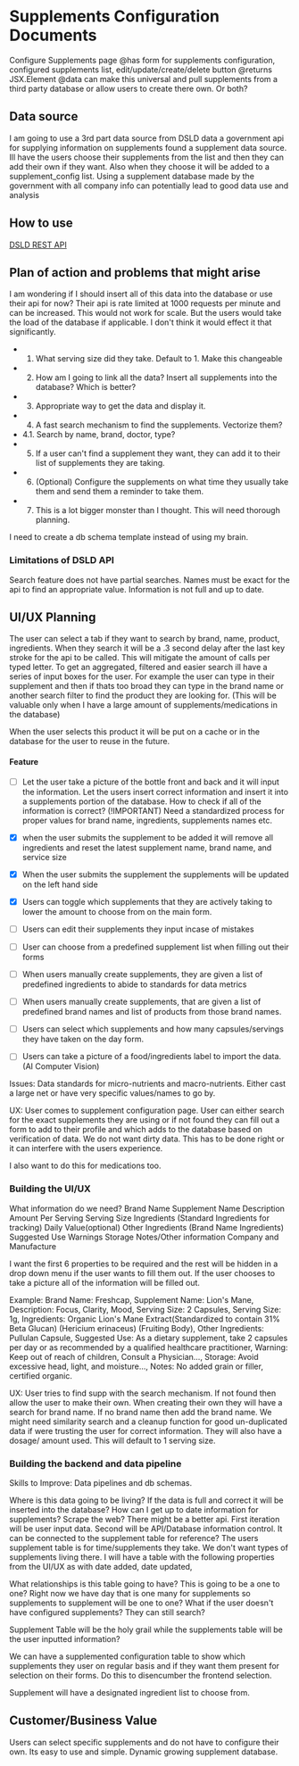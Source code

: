 # Supplements Configuration Documents

Configure Supplements page
@has form for supplements configuration, configured supplements list, edit/update/create/delete button
@returns JSX.Element
@data can make this universal and pull supplements from a third party database or allow users to create there own. Or both?

## Data source

I am going to use a 3rd part data source from DSLD data a government api for supplying information on supplements
found a supplement data source. Ill have the users choose their supplements from the list and then they can add their own if they want. Also when they choose it will be added to a supplement_config list. Using a supplement database made by the government with all company info can potentially lead to good data use and analysis

## How to use

[DSLD REST API](https://dsld.od.nih.gov/api-guide)

## Plan of action and problems that might arise

I am wondering if I should insert all of this data into the database or use their api for now? Their api is rate limited at 1000 requests per minute and can be increased. This would not work for scale. But the users would take the load of the database if applicable. I don't think it would effect it that significantly.

- 1. What serving size did they take. Default to 1. Make this changeable
- 2. How am I going to link all the data? Insert all supplements into the database? Which is better?
- 3. Appropriate way to get the data and display it.
- 4. A fast search mechanism to find the supplements. Vectorize them?
- 4.1. Search by name, brand, doctor, type?
- 5. If a user can't find a supplement they want, they can add it to their list of supplements they are taking.
- 6. (Optional) Configure the supplements on what time they usually take them and send them a reminder to take them.
- 7. This is a lot bigger monster than I thought. This will need thorough planning.

I need to create a db schema template instead of using my brain.

### Limitations of DSLD API

Search feature does not have partial searches. Names must be exact for the api to find an appropriate value.
Information is not full and up to date.

## UI/UX Planning

The user can select a tab if they want to search by brand, name, product, ingredients. When they search it will be a .3 second delay after the last key stroke for the api to be called. This will mitigate the amount of calls per typed letter. To get an aggregated, filtered and easier search ill have a series of input boxes for the user. For example the user can type in their supplement and then if thats too broad they can type in the brand name or another search filter to find the product they are looking for. (This will be valuable only when I have a large amount of supplements/medications in the database)

When the user selects this product it will be put on a cache or in the database for the user to reuse in the future.

#### Feature

- [ ] Let the user take a picture of the bottle front and back and it will input the information. Let the users insert correct information and insert it into a supplements portion of the database.
      How to check if all of the information is correct? (!IMPORTANT) Need a standardized process for proper values for brand name, ingredients, supplements names etc.

- [x] when the user submits the supplement to be added it will remove all ingredients and reset the latest supplement name, brand name, and service size
- [x] When the user submits the supplement the supplements will be updated on the left hand side
- [x] Users can toggle which supplements that they are actively taking to lower the amount to choose from on the main form.
- [ ] Users can edit their supplements they input incase of mistakes
- [ ] User can choose from a predefined supplement list when filling out their forms
- [ ] When users manually create supplements, they are given a list of predefined ingredients to abide to standards for data metrics
- [ ] When users manually create supplements, that are given a list of predefined brand names and list of products from those brand names.
- [ ] Users can select which supplements and how many capsules/servings they have taken on the day form.
- [ ] Users can take a picture of a food/ingredients label to import the data. (AI Computer Vision)

Issues: Data standards for micro-nutrients and macro-nutrients. Either cast a large net or have very specific values/names to go by.

UX: User comes to supplement configuration page. User can either search for the exact supplements they are using or if not found they can fill out a form to add to their profile and which adds to the database based on verification of data. We do not want dirty data. This has to be done right or it can interfere with the users experience.

I also want to do this for medications too.

### Building the UI/UX

What information do we need?
Brand Name
Supplement Name
Description
Amount Per Serving
Serving Size
Ingredients (Standard Ingredients for tracking)
Daily Value(optional)
Other Ingredients (Brand Name Ingredients)
Suggested Use
Warnings
Storage
Notes/Other information
Company and Manufacture

I want the first 6 properties to be required and the rest will be hidden in a drop down menu if the user wants to fill them out. If the user chooses to take a picture all of the information will be filled out.

Example:
Brand Name: Freshcap, Supplement Name: Lion's Mane, Description: Focus, Clarity, Mood, Serving Size: 2 Capsules, Serving Size: 1g, Ingredients: Organic Lion's Mane Extract(Standardized to contain 31% Beta Glucan) (Hericium erinaceus) (Fruiting Body), Other Ingredients: Pullulan Capsule, Suggested Use: As a dietary supplement, take 2 capsules per day or as recommended by a qualified healthcare practitioner, Warning: Keep out of reach of children, Consult a Physician..., Storage: Avoid excessive head, light, and moisture..., Notes: No added grain or filler, certified organic.

UX: User tries to find supp with the search mechanism. If not found then allow the user to make their own. When creating their own they will have a search for brand name. If no brand name then add the brand name.
We might need similarity search and a cleanup function for good un-duplicated data if were trusting the user for correct information.
They will also have a dosage/ amount used. This will default to 1 serving size.

### Building the backend and data pipeline

Skills to Improve: Data pipelines and db schemas.

Where is this data going to be living?
If the data is full and correct it will be inserted into the database? How can I get up to date information for supplements? Scrape the web? There might be a better api.
First iteration will be user input data. Second will be API/Database information control.
It can be connected to the supplement table for reference? The users supplement table is for time/supplements they take. We don't want types of supplements living there.
I will have a table with the following properties from the UI/UX as with date added, date updated,

What relationships is this table going to have? This is going to be a one to one?
Right now we have day that is one many for supplements so supplements to supplement will be one to one?
What if the user doesn't have configured supplements? They can still search?

Supplement Table will be the holy grail while the supplements table will be the user inputted information?

We can have a supplemented configuration table to show which supplements they user on regular basis and if they want them present for selection on their forms. Do this to disencumber the frontend selection.

Supplement will have a designated ingredient list to choose from.

## Customer/Business Value

Users can select specific supplements and do not have to configure their own. Its easy to use and simple.
Dynamic growing supplement database.
